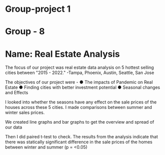 # Group-project 1
# Group - 8
# Name:  Real Estate Analysis

The focus of our project was real estate data analysis on 5 hottest selling cities between "2015 - 2022."
-Tampa, Phoenix, Austin, Seattle, San Jose 


The objectives of our project were - 
●	The impacts of Pandemic on Real Estate
●	Finding cities with better investment potential
●	Seasonal changes and Effects

I looked into whether the seasons have any effect on the sale prices of the houses across these 5 cities. I made comparisons between summer and winter sales prices.

We created line graphs and bar graphs to get the overview and spread of our data

Then I did paired t-test to check. The results from the analysis indicate that there was statically significant difference in the sale prices of the homes between winter and summer (p = <0.05)

